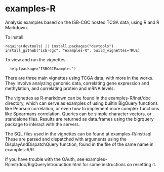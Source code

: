 # examples-R
Analysis examples based on the ISB-CGC hosted TCGA data, using R and R Markdown.

To install:
```
require(devtools) || install.packages("devtools")
install_github("isb-cgc", "examples-R", build_vignettes=TRUE)
```

To view and run the vignettes.
```
  help(package="ISBCGCExamples")
```

There are three main vignettes using TCGA data, with more in the works. 
They involve analyzing genomic data, correlating gene expression and methylation, 
and correlating protein and mRNA levels. 

The vignettes as R-markdown can be found in the examples-R/inst/doc directory,
which can serve as examples of using builtin BigQuery functions like Pearson
correlation, or even how to implement more complex functions like Spearmans 
correlation. Queries can be simple character vectors, or standalone files. 
Results are returned as data.frames using the bigrquery package to 
interact with the servers.

The SQL files used in the vignettes can be found at examples-R/inst/sql. 
These are parsed and dispatched with arguments using the DisplayAndDispatchQuery function, 
found in the file of the same name in examples-R/R.

If you have trouble with the OAuth, see examples-R/inst/doc/BigQueryIntroduction.html 
for some instructions on resetting it.
